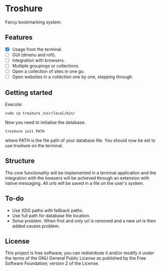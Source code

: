 # Troshure
Fancy bookmarking system.

## Features
- [x] Usage from the terminal.
- [ ] GUI (dmenu and rofi).
- [ ] Integration with browsers.
- [ ] Multiple groupings or collections.
- [ ] Open a collection of sites in one go.
- [ ] Open websites in a collection one by one, stepping through.

## Getting started
Execute:
```{BASH}
sudo cp troshure /usr/local/bin/
```
Now you need to initialise the database:
```{BASH}
troshure init PATH
```
where PATH is the file path of your database file.
You should now be set to use troshure on the terminal.

## Structure
The core functionality will be implemented in a terminal application and the integration with the bowsers will be achieved through an extension with native messaging.
All urls will be saved in a file on the user's system.

## To-do
* Use XDG paths with fallback paths.
* Use full path for database file location.
* Solve problem. When first and only url is removed and a new url is then added causes problem.

## License
This project is free software; you can redistribute it and/or modify it under the terms of the GNU General Public License as published by the Free Software Foundation; version 2 of the License.
